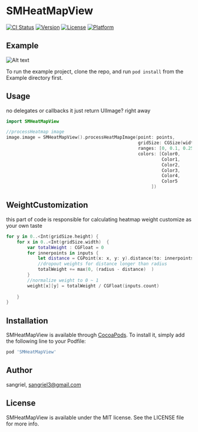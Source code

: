 # SMHeatMapView

[![CI Status](https://img.shields.io/travis/sangriel/SMHeatMapView.svg?style=flat)](https://travis-ci.org/sangriel/SMHeatMapView)
[![Version](https://img.shields.io/cocoapods/v/SMHeatMapView.svg?style=flat)](https://cocoapods.org/pods/SMHeatMapView)
[![License](https://img.shields.io/cocoapods/l/SMHeatMapView.svg?style=flat)](https://cocoapods.org/pods/SMHeatMapView)
[![Platform](https://img.shields.io/cocoapods/p/SMHeatMapView.svg?style=flat)](https://cocoapods.org/pods/SMHeatMapView)

## Example
![Alt text](https://github.com/sangriel/SMHeatMapView/master/Readme_img/demoImag.png?token=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)


To run the example project, clone the repo, and run `pod install` from the Example directory first.

## Usage
no delegates or callbacks it just return UIImage? right away

```Swift
import SMHeatMapView

//processHeatmap image
image.image = SMHeatMapView().processHeatMapImage(point: points,
                                                  gridSize: CGSize(width: 200, height: 200),
                                                  ranges: [0, 0.1, 0.25 , 0.5 ,0.75, 1],
                                                  colors: [Color0,
                                                           Color1,
                                                           Color2,
                                                           Color3,
                                                           Color4,
                                                           Color5
                                                       ])
```

## WeightCustomization
this part of code is responsible for calculating heatmap weight 
customize as your own taste 
```Swift
for y in 0..<Int(gridSize.height) {
    for x in 0..<Int(gridSize.width)  {
        var totalWeight : CGFloat = 0
        for innerpoints in inputs {
            let distance = CGPoint(x: x, y: y).distance(to: innerpoints)
            //dropout weights for distance longer than radius
            totalWeight += max(0, (radius - distance)  )
        }
        //normalize weight to 0 ~ 1
        weight[x][y] = totalWeight / CGFloat(inputs.count)
        
    }
}
```


## Installation

SMHeatMapView is available through [CocoaPods](https://cocoapods.org). To install
it, simply add the following line to your Podfile:

```ruby
pod 'SMHeatMapView'
```

## Author

sangriel, sangriel3@gmail.com

## License

SMHeatMapView is available under the MIT license. See the LICENSE file for more info.
